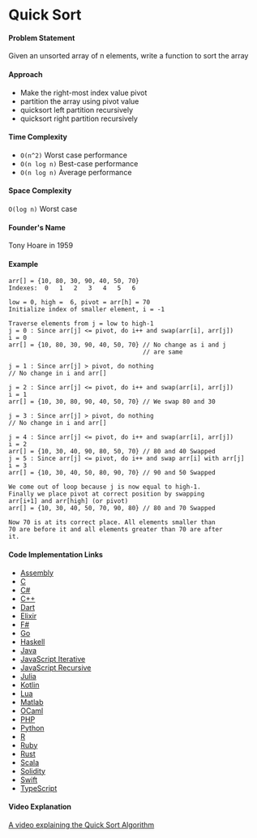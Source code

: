 # Quick Sort

#### Problem Statement

Given an unsorted array of n elements, write a function to sort the array
#### Approach

- Make the right-most index value pivot
- partition the array using pivot value
- quicksort left partition recursively
- quicksort right partition recursively

#### Time Complexity

- `O(n^2)` Worst case performance
- `O(n log n)` Best-case performance
- `O(n log n)` Average performance

#### Space Complexity

`O(log n)` Worst case

#### Founder's Name

Tony Hoare in 1959

#### Example

```
arr[] = {10, 80, 30, 90, 40, 50, 70}
Indexes:  0   1   2   3   4   5   6

low = 0, high =  6, pivot = arr[h] = 70
Initialize index of smaller element, i = -1

Traverse elements from j = low to high-1
j = 0 : Since arr[j] <= pivot, do i++ and swap(arr[i], arr[j])
i = 0
arr[] = {10, 80, 30, 90, 40, 50, 70} // No change as i and j
                                     // are same

j = 1 : Since arr[j] > pivot, do nothing
// No change in i and arr[]

j = 2 : Since arr[j] <= pivot, do i++ and swap(arr[i], arr[j])
i = 1
arr[] = {10, 30, 80, 90, 40, 50, 70} // We swap 80 and 30

j = 3 : Since arr[j] > pivot, do nothing
// No change in i and arr[]

j = 4 : Since arr[j] <= pivot, do i++ and swap(arr[i], arr[j])
i = 2
arr[] = {10, 30, 40, 90, 80, 50, 70} // 80 and 40 Swapped
j = 5 : Since arr[j] <= pivot, do i++ and swap arr[i] with arr[j]
i = 3
arr[] = {10, 30, 40, 50, 80, 90, 70} // 90 and 50 Swapped

We come out of loop because j is now equal to high-1.
Finally we place pivot at correct position by swapping
arr[i+1] and arr[high] (or pivot)
arr[] = {10, 30, 40, 50, 70, 90, 80} // 80 and 70 Swapped

Now 70 is at its correct place. All elements smaller than
70 are before it and all elements greater than 70 are after
it.
```

#### Code Implementation Links

- [Assembly](https://github.com/TheAlgorithms/AArch64_Assembly/blob/main/sorters/quick_sort.s)
- [C](https://github.com/TheAlgorithms/C/blob/master/sorting/quick_sort.c)
- [C#](https://github.com/TheAlgorithms/C-Sharp/blob/master/Algorithms/Sorters/Comparison/QuickSorter.cs)
- [C++](https://github.com/TheAlgorithms/C-Plus-Plus/blob/master/sorting/quick_sort.cpp)
- [Dart](https://github.com/TheAlgorithms/Dart/blob/master/sort/quick_Sort.dart)
- [Elixir](https://github.com/TheAlgorithms/Elixir/blob/master/lib/sorting/quick_sort.ex)
- [F#](https://github.com/TheAlgorithms/F-Sharp/blob/main/Algorithms/Sort/Quick_Sort.fs)
- [Go](https://github.com/TheAlgorithms/Go/blob/master/sort/quicksort.go)
- [Haskell](https://github.com/TheAlgorithms/Haskell/blob/master/src/Sorts/QuickSort.hs)
- [Java](https://github.com/TheAlgorithms/Java/blob/master/src/main/java/com/thealgorithms/sorts/QuickSort.java)
- [JavaScript Iterative](https://github.com/TheAlgorithms/JavaScript/blob/master/Sorts/QuickSort.js)
- [JavaScript Recursive](https://github.com/TheAlgorithms/JavaScript/blob/master/Sorts/QuickSortRecursive.js)
- [Julia](https://github.com/TheAlgorithms/Julia/blob/main/src/sorts/quick_sort.jl)
- [Kotlin](https://github.com/TheAlgorithms/Kotlin/blob/master/src/main/kotlin/sort/QuickSort.kt)
- [Lua](https://github.com/TheAlgorithms/Lua/blob/main/src/sorting/quicksort.lua)
- [Matlab](https://github.com/TheAlgorithms/MATLAB-Octave/blob/master/algorithms/sorting/quick_sort.m)
- [OCaml](https://github.com/TheAlgorithms/OCaml/blob/master/Sorts/quicksort.ml)
- [PHP](https://github.com/TheAlgorithms/PHP/blob/master/Sorting/QuickSort.php)
- [Python](https://github.com/TheAlgorithms/Python/blob/master/sorts/quick_sort.py)
- [R](https://github.com/TheAlgorithms/R/blob/master/sorting_algorithms/quick_sort.r)
- [Ruby](https://github.com/TheAlgorithms/Ruby/blob/master/sorting/quicksort.rb)
- [Rust](https://github.com/TheAlgorithms/Rust/blob/master/src/sorting/quick_sort.rs)
- [Scala](https://github.com/TheAlgorithms/Scala/blob/master/src/main/scala/Sort/QuickSort.scala)
- [Solidity](https://github.com/TheAlgorithms/Solidity/blob/main/src/Sorts/QuickSort.sol)
- [Swift](https://github.com/TheAlgorithms/Swift/blob/master/sorts/QuickSort.swift)
- [TypeScript](https://github.com/TheAlgorithms/TypeScript/blob/master/sorts/quick_sort.ts)

#### Video Explanation

[A video explaining the Quick Sort Algorithm](https://www.youtube.com/watch?v=COk73cpQbFQ)
